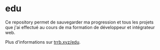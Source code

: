 # edu

Ce repository permet de sauvegarder ma progression et tous les projets que j'ai effectué au cours de ma formation de développeur et intégrateur web.

Plus d'informations sur [trrb.xyz/edu](https://trrb.xyz/edu).
 
